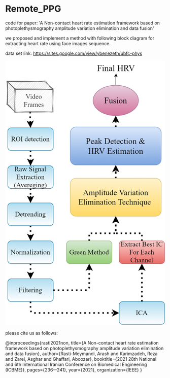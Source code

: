 # Remote_PPG
code for paper:
'A Non-contact heart rate estimation framework based on photoplethysmography amplitude variation elimination and data fusion'

we proposed and implement a method with following block diagram for extracting heart rate using face images sequence.

data set link: https://sites.google.com/view/ybenezeth/ubfc-phys


![plot](face-rppg.png)

please cite us as follows:


@inproceedings{rasti2021non,
  title={A Non-contact heart rate estimation framework based on photoplethysmography amplitude variation elimination and data fusion},
  author={Rasti-Meymandi, Arash and Karimzadeh, Reza and Zarei, Asghar and Ghaffari, Aboozar},
  booktitle={2021 28th National and 6th International Iranian Conference on Biomedical Engineering (ICBME)},
  pages={236--241},
  year={2021},
  organization={IEEE}
}
